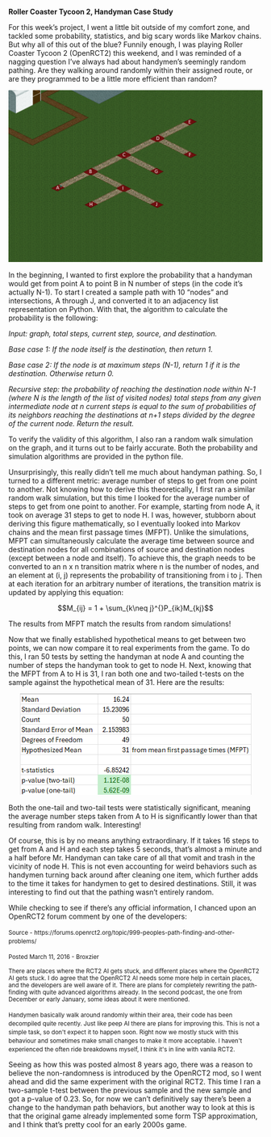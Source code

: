 **Roller Coaster Tycoon 2, Handyman Case Study**

For this week’s project, I went a little bit outside of my comfort zone, and tackled some probability, statistics, and big scary words like Markov chains. But why all of this out of the blue? Funnily enough, I was playing Roller Coaster Tycoon 2 (OpenRCT2) this weekend, and I was reminded of a nagging question I’ve always had about handymen’s seemingly random pathing. Are they walking around randomly within their assigned route, or are they programmed to be a little more efficient than random?

<p align="center">
  <img src="Graph.png"/>
</p>

In the beginning, I wanted to first explore the probability that a handyman would get from point A to point B in N number of steps (in the code it’s actually N-1). To start I created a sample path with 10 “nodes” and intersections, A through J, and converted it to an adjacency list representation on Python. With that, the algorithm to calculate the probability is the following:

*Input: graph, total steps, current step, source, and destination.*

*Base case 1: If the node itself is the destination, then return 1.*

*Base case 2: If the node is at maximum steps (N-1), return 1 if it is the destination. Otherwise return 0.*

*Recursive step:  the probability of reaching the destination node within N-1 (where N is the length of the list of visited nodes) total steps from any given intermediate node at n current steps is equal to the sum of probabilities of its neighbors reaching the destinations at n+1 steps divided by the degree of the current node. Return the result.*

To verify the validity of this algorithm, I also ran a random walk simulation on the graph, and it turns out to be fairly accurate. Both the probability and simulation algorithms are provided in the python file.

Unsurprisingly, this really didn’t tell me much about handyman pathing. So, I turned to a different metric: average number of steps to get from one point to another. Not knowing how to derive this theoretically, I first ran a similar random walk simulation, but this time I looked for the average number of steps to get from one point to another. For example, starting from node A, it took on average 31 steps to get to node H. I was, however, stubborn about deriving this figure mathematically, so I eventually looked into Markov chains and the mean first passage times (MFPT). Unlike the simulations, MFPT can simultaneously calculate the average time between source and destination nodes for all combinations of source and destination nodes (except between a node and itself). To achieve this, the graph needs to be converted to an n x n transition matrix where n is the number of nodes, and an element at (i, j) represents the probability of transitioning from i to j. Then at each iteration for an arbitrary number of iterations, the transition matrix is updated by applying this equation:

```math
M_{ij} = 1 + \sum_{k\neq j}^{}P_{ik}M_{kj}
```
The results from MFPT match the results from random simulations!

Now that we finally established hypothetical means to get between two points, we can now compare it to real experiments from the game. To do this, I ran 50 tests by setting the handyman at node A and counting the number of steps the handyman took to get to node H. Next, knowing that the MFPT from A to H is 31, I ran both one and two-tailed t-tests on the sample against the hypothetical mean of 31. Here are the results:

<p align="center">
  <img src="ttestresult.png"/>
</p>

Both the one-tail and two-tail tests were statistically significant, meaning the average number steps taken from A to H is significantly lower than that resulting from random walk. Interesting!

Of course, this is by no means anything extraordinary. If it takes 16 steps to get from A and H and each step takes 5 seconds, that’s almost a minute and a half before Mr. Handyman can take care of all that vomit and trash in the vicinity of node H. This is not even accounting for weird behaviors such as handymen turning back around after cleaning one item, which further adds to the time it takes for handymen to get to desired destinations. Still, it was interesting to find out that the pathing wasn’t entirely random.

While checking to see if there’s any official information, I chanced upon an OpenRCT2 forum comment by one of the developers:

<p><small>Source - https://forums.openrct2.org/topic/999-peoples-path-finding-and-other-problems/

Posted March 11, 2016 - Broxzier

There are places where the RCT2 AI gets stuck, and different places where the OpenRCT2 AI gets stuck. I do agree that the OpenRCT2 AI needs some more help in certain places, and the developers are well aware of it. There are plans for completely rewriting the path-finding with quite advanced algorithms already. In the second podcast, the one from December or early January, some ideas about it were mentioned.

Handymen basically walk around randomly within their area, their code has been decompiled quite recently. Just like peep AI there are plans for improving this. This is not a simple task, so don't expect it to happen soon. Right now we mostly stuck with this behaviour and sometimes make small changes to make it more acceptable.
I haven't experienced the often ride breakdowns myself, I think it's in line with vanila RCT2. </small></p>

Seeing as how this was posted almost 8 years ago, there was a reason to believe the non-randomness is introduced by the OpenRCT2 mod, so I went ahead and did the same experiment with the original RCT2. This time I ran a two-sample t-test between the previous sample and the new sample and got a p-value of 0.23. So, for now we can’t definitively say there’s been a change to the handyman path behaviors, but another way to look at this is that the original game already implemented some form TSP approximation, and I think that’s pretty cool for an early 2000s game.
